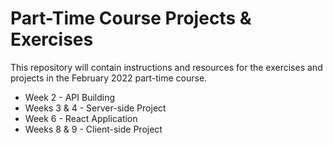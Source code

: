 # Part-Time Course Projects & Exercises

This repository will contain instructions and resources for the exercises and projects in the February 2022 part-time course.

* Week 2 - API Building
* Weeks 3 & 4 - Server-side Project
* Week 6 - React Application
* Weeks 8 & 9 - Client-side Project
